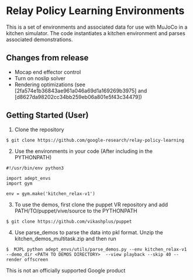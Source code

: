 # Relay Policy Learning Environments

This is a set of environments and associated data for use with MuJoCo in a kitchen simulator.
The code instantiates a kitchen environment and parses associated demonstrations. 

## Changes from release

- Mocap end effector control
- Turn on noslip solver
- Rendering optimizations (see [2fa574e1b36843ae961a046a69d1a169269b3975] and [d8627da98202cc34bb259eb06a801e5f43c34479])

## Getting Started (User)

1. Clone the repository
```
$ git clone https://github.com/google-research/relay-policy-learning
```

2. Use the environments in your code (After including in the PYTHONPATH)
```
#!/usr/bin/env python3

import adept_envs
import gym

env = gym.make('kitchen_relax-v1')
```

3. To use the demos, first clone the puppet VR repository and add PATH/TO/puppet/vive/source to the PYTHONPATH

```
$ git clone https://github.com/vikashplus/puppet
```

4. Use parse_demos to parse the data into pkl format. Unzip the kitchen_demos_multitask.zip and then run
```
$  MJPL python adept_envs/utils/parse_demos.py --env kitchen_relax-v1 --demo_dir <PATH TO DEMOS DIRECTORY>  --view playback --skip 40 --render offscreen                    
```

This is not an officially supported Google product
